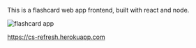 This is a flashcard web app frontend, built with react and node.


![flashcard app](public/flashcard.gif)

https://cs-refresh.herokuapp.com
